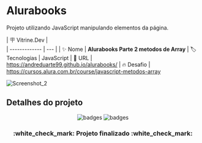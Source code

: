 # Alurabooks

Projeto  utilizando JavaScript manipulando elementos da página.

| :placard: Vitrine.Dev |     
| -------------  | --- |
| :sparkles: Nome        | **Alurabooks Parte 2 metodos de Array**
| :label: Tecnologias | JavaScript
| :rocket: URL         | https://andreduarte99.github.io/alurabooks/
| :fire: Desafio     | https://cursos.alura.com.br/course/javascript-metodos-array

<!-- Inserir imagem com a #vitrinedev ao final do link -->

![Screenshot_2](https://github.com/user-attachments/assets/694a38bd-2114-4b42-a04b-8a62e99e68b2#vitrinedev)


## Detalhes do projeto

<p align="center">
<img src="https://img.shields.io/badge/STATUS-FINALIZADO-green" alt="badges"/>
<img src="https://img.shields.io/github/stars/andreduarte99?style=social" alt="badges"/>
</p>
<h3 align="center"> 
    :white_check_mark: Projeto finalizado  :white_check_mark:
</h3>

